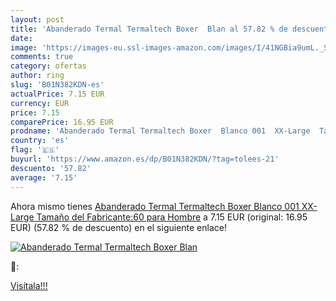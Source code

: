 ```yaml
---
layout: post
title: 'Abanderado Termal Termaltech Boxer  Blan al 57.82 % de descuento'
date: 
image: 'https://images-eu.ssl-images-amazon.com/images/I/41NGBia9umL._SL200_.jpg'
comments: true
category: ofertas
author: ring
slug: 'B01N382KDN-es'
actualPrice: 7.15 EUR
currency: EUR
price: 7.15
comparePrice: 16.95 EUR
prodname: 'Abanderado Termal Termaltech Boxer  Blanco 001  XX-Large  Tamaño del Fabricante:60  para Hombre'
country: 'es'
flag: '🇪🇸'
buyurl: 'https://www.amazon.es/dp/B01N382KDN/?tag=tolees-21'
descuento: '57.82'
average: '7.15'
---
```


Ahora mismo tienes [Abanderado Termal Termaltech Boxer  Blanco 001  XX-Large  Tamaño del Fabricante:60  para Hombre](https://www.amazon.es/dp/B01N382KDN/?tag=tolees-21) a 7.15 EUR (original: 16.95 EUR) (57.82 %  de descuento) en el siguiente enlace!

[![Abanderado Termal Termaltech Boxer  Blan](https://images-eu.ssl-images-amazon.com/images/I/41NGBia9umL._SL200_.jpg)](https://www.amazon.es/dp/B01N382KDN/?tag=tolees-21)

🔎:


[Visítala!!!](https://www.amazon.es/dp/B01N382KDN/?tag=tolees-21)
